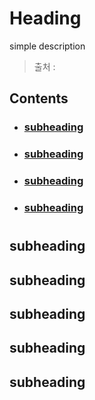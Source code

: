 # Heading

simple description  
> 출처 : 

## Contents		
* ### [subheading](#)      
* ### [subheading](#)      
* ### [subheading](#)      
* ### [subheading](#)      

#    

## subheading

## subheading

## subheading

## subheading

## subheading
